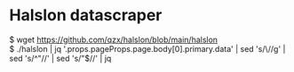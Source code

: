 # Halslon datascraper

$ wget https://github.com/qzx/halslon/blob/main/halslon  
$ ./halslon | jq '.props.pageProps.page.body[0].primary.data' | sed 's/\\//g' | sed 's/^\"//' | sed 's/\"$//' | jq
